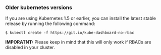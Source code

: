 ### Older kubernetes versions
If you are using Kubernetes 1.5 or earlier, you can install the latest stable release by running the following command:
```shell
$ kubectl create -f https://git.io/kube-dashboard-no-rbac
```
**IMPORATNT:** Please keep in mind that this will only work if RBACs are disabled in your cluster.